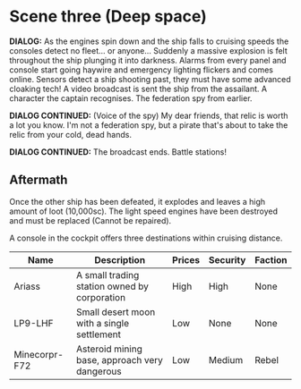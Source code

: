 # Scene three (Deep space)

**DIALOG:** As the engines spin down and the ship falls to cruising speeds the
consoles detect no fleet... or anyone... Suddenly a massive explosion is felt
throughout the ship plunging it into darkness. Alarms from every panel and
console start going haywire and emergency lighting flickers and comes online.
Sensors detect a ship shooting past, they must have some advanced cloaking
tech!
A video broadcast is sent the ship from the assailant. A character the captain
recognises. The federation spy from earlier.

**DIALOG CONTINUED:** (Voice of the spy) My dear friends, that relic is worth
a lot you know. I'm not a federation spy, but a pirate that's about to take the
relic from your cold, dead hands.

**DIALOG CONTINUED:** The broadcast ends. Battle stations!

## Aftermath
Once the other ship has been defeated, it explodes and leaves a high amount of
loot (10,000sc). The light speed engines have been destroyed and must be
replaced (Cannot be repaired).

A console in the cockpit offers three destinations within cruising distance.

| Name          | Description                                   | Prices | Security | Faction |
|---------------|-----------------------------------------------|--------|----------|---------|
| Ariass        | A small trading station owned by corporation  | High   | High     | None    |
| LP9-LHF       | Small desert moon with a single settlement    | Low    | None     | None    |
| Minecorpr-F72 | Asteroid mining base, approach very dangerous | Low    | Medium   | Rebel   |
